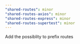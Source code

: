```yaml
---
"shared-routes": minor
"shared-routes-axios": minor
"shared-routes-express": minor
"shared-routes-supertest": minor
---
```


Add the possiblity to prefix routes
